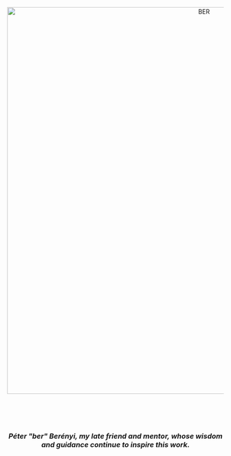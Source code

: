 <div align="center">
  <img src="https://github.com/user-attachments/assets/24b6d67d-9e78-4ef0-93d1-e2430418cc37" alt="BER" width="900">

  <br/><br/><br/>
<h3>
  <i>Péter "ber" Berényi, my late friend and mentor, whose wisdom and guidance continue to inspire this work.</font></i>
</h3>
</div>
